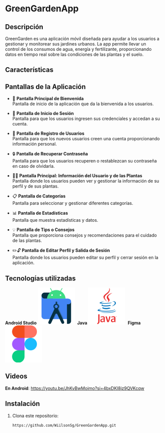 # GreenGardenApp

## Descripción

GreenGarden es una aplicación móvil diseñada para ayudar a los usuarios a gestionar y monitorear sus jardines urbanos. La app permite llevar un control de los consumos de agua, energía y fertilizante, proporcionando datos en tiempo real sobre las condiciones de las plantas y el suelo.

## Características

## Pantallas de la Aplicación

- 🌟 **Pantalla Principal de Bienvenida**  
  Pantalla de inicio de la aplicación que da la bienvenida a los usuarios.

- 🔑 **Pantalla de Inicio de Sesión**  
  Pantalla para que los usuarios ingresen sus credenciales y accedan a su cuenta.

- 📝 **Pantalla de Registro de Usuarios**  
  Pantalla para que los nuevos usuarios creen una cuenta proporcionando información personal.

- 🔒 **Pantalla de Recuperar Contraseña**  
  Pantalla para que los usuarios recuperen o restablezcan su contraseña en caso de olvidarla.

- 🌿👤 **Pantalla Principal: Información del Usuario y de las Plantas**  
  Pantalla donde los usuarios pueden ver y gestionar la información de su perfil y de sus plantas.

- 📋 **Pantalla de Categorías**  
  Pantalla para seleccionar y gestionar diferentes categorías.

- 📊 **Pantalla de Estadísticas**  
  Pantalla que muestra estadísticas y datos.

- 💡 **Pantalla de Tips o Consejos**  
  Pantalla que proporciona consejos y recomendaciones para el cuidado de las plantas.

- ✏️🔓 **Pantalla de Editar Perfil y Salida de Sesión**  
  Pantalla donde los usuarios pueden editar su perfil y cerrar sesión en la aplicación.



## Tecnologías utilizadas
**Android Studio** 
<img src="https://github.com/devicons/devicon/blob/master/icons/androidstudio/androidstudio-original.svg" width="120" height="120"/>&nbsp;
**Java**
<img src="https://github.com/devicons/devicon/blob/master/icons/java/java-original-wordmark.svg" width="120" height="120"/>&nbsp;
**Figma**
<img src="https://github.com/devicons/devicon/blob/master/icons/figma/figma-original.svg" width="120" height="120"/>&nbsp;


  ## Videos
  
**En Android**: https://youtu.be/JhKvBwMoimo?si=4bxDKl8jz9QVKcqw



## Instalación

1. Clona este repositorio:
   ```bash
   https://github.com/WiilsonSg/GreenGardenApp.git

